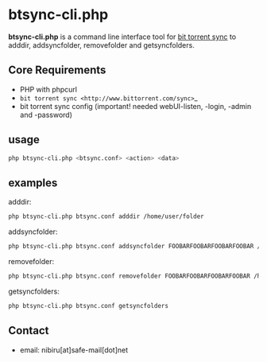 btsync-cli.php
======
**btsync-cli.php** is a command line interface tool for <a href="http://www.bittorrent.com/sync">bit torrent sync</a>
to adddir, addsyncfolder, removefolder and getsyncfolders.


## Core Requirements
* PHP with phpcurl
* `bit torrent sync <http://www.bittorrent.com/sync>`_
* bit torrent sync config (important! needed webUI-listen, -login, -admin and -password)

## usage
```bash
php btsync-cli.php <btsync.conf> <action> <data>
```

## examples
adddir:
```bash
php btsync-cli.php btsync.conf adddir /home/user/folder
```

addsyncfolder:
```bash
php btsync-cli.php btsync.conf addsyncfolder FOOBARFOOBARFOOBARFOOBAR /home/user/folder
```

removefolder:
```bash
php btsync-cli.php btsync.conf removefolder FOOBARFOOBARFOOBARFOOBAR /home/user/folder
```

getsyncfolders:
```bash
php btsync-cli.php btsync.conf getsyncfolders
```


## Contact
* email: nibiru[at]safe-mail[dot]net
